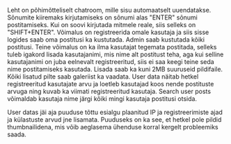 Leht on põhimõtteliselt chatroom, mille sisu automaatselt uuendatakse.
Sõnumite kiiremaks kirjutamiseks on sõnumi alas "ENTER" sõnumi postitamiseks. Kui on soovi kirjutada mitmele reale, siis selleks on 
"SHIFT+ENTER".
Võimalus on registreerida omale kasutaja ja siis sisse logides saab oma postitusi ka kustutada. Admin saab kustutada kõiki postitusi.
Teine võimalus on ka ilma kasutajat tegemata postitada, selleks tuleb igakord lisada kasutajanimi, mis nime alt postitust teha, aga 
kui selline kasutajanimi on juba eelnevalt registreeritud, siis ei saa keegi teine seda nime postitamiseks kasutada.
Lisada saab ka kuni 2MB suuruseid pildifaile.
Kõiki lisatud pilte saab galeriist ka vaadata.
User data näitab hetkel registreeritud kasutajate arvu ja loetleb kasutajad koos nende postituste arvuga ning kuvab ka viimati 
registreeritud kasutaja.
Search user posts võimaldab kasutaja nime järgi kõiki mingi kasutaja postitusi otsida.

User datas jäi aja puuduse tõttu esialgu plaanitud IP ja registreerimiste ajad ja külastuste arvud jne lisamata. Puuduseks on ka see,
et hetkel pole pildid thumbnailidena, mis võib aeglasema ühenduse korral kergelt probleemiks saada.
